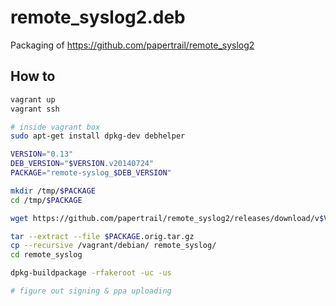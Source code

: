 # remote_syslog2.deb

Packaging of https://github.com/papertrail/remote_syslog2

## How to

```sh
vagrant up
vagrant ssh

# inside vagrant box
sudo apt-get install dpkg-dev debhelper

VERSION="0.13"
DEB_VERSION="$VERSION.v20140724"
PACKAGE="remote-syslog_$DEB_VERSION"

mkdir /tmp/$PACKAGE
cd /tmp/$PACKAGE

wget https://github.com/papertrail/remote_syslog2/releases/download/v$VERSION/remote_syslog_linux_amd64.tar.gz -O $PACKAGE.orig.tar.gz

tar --extract --file $PACKAGE.orig.tar.gz
cp --recursive /vagrant/debian/ remote_syslog/
cd remote_syslog

dpkg-buildpackage -rfakeroot -uc -us

# figure out signing & ppa uploading
```
